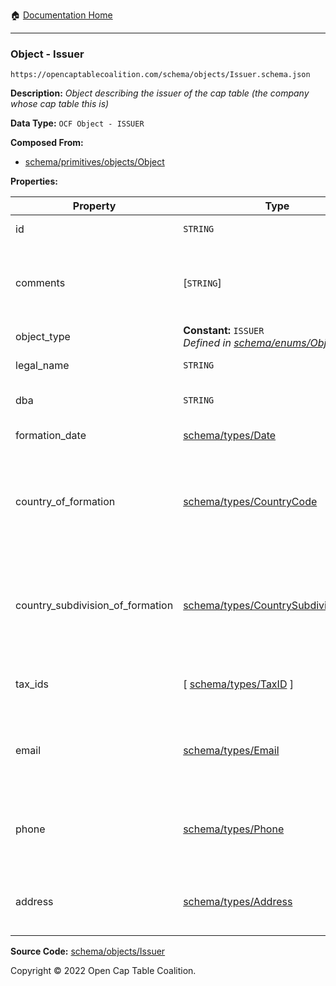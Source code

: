 :house: [Documentation Home](/README.md)

---

### Object - Issuer

`https://opencaptablecoalition.com/schema/objects/Issuer.schema.json`

**Description:** _Object describing the issuer of the cap table (the company whose cap table this is)_

**Data Type:** `OCF Object - ISSUER`

**Composed From:**

- [schema/primitives/objects/Object](/docs/schema/primitives/objects/Object.md)

**Properties:**

| Property                         | Type                                                                                                | Description                                                                     | Required   |
| -------------------------------- | --------------------------------------------------------------------------------------------------- | ------------------------------------------------------------------------------- | ---------- |
| id                               | `STRING`                                                                                            | Identifier for the object                                                       | `REQUIRED` |
| comments                         | [`STRING`]                                                                                          | Unstructured text comments related to and stored for the object                 | -          |
| object_type                      | **Constant:** `ISSUER`</br>_Defined in [schema/enums/ObjectType](/docs/schema/enums/ObjectType.md)_ | Object type field                                                               | `REQUIRED` |
| legal_name                       | `STRING`                                                                                            | Legal name of the issuer                                                        | `REQUIRED` |
| dba                              | `STRING`                                                                                            | Doing Business As name                                                          | -          |
| formation_date                   | [schema/types/Date](/docs/schema/types/Date.md)                                                     | Date of formation                                                               | `REQUIRED` |
| country_of_formation             | [schema/types/CountryCode](/docs/schema/types/CountryCode.md)                                       | The country where the issuer company was legally formed (ISO 3166-1 alpha-2)    | `REQUIRED` |
| country_subdivision_of_formation | [schema/types/CountrySubdivisionCode](/docs/schema/types/CountrySubdivisionCode.md)                 | The state, province, or subdivision where the issuer company was legally formed | -          |
| tax_ids                          | [ [schema/types/TaxID](/docs/schema/types/TaxID.md) ]                                               | The tax ids for this issuer company                                             | -          |
| email                            | [schema/types/Email](/docs/schema/types/Email.md)                                                   | A work email that the issuer company can be reached at                          | -          |
| phone                            | [schema/types/Phone](/docs/schema/types/Phone.md)                                                   | A phone number that the issuer company can be reached at                        | -          |
| address                          | [schema/types/Address](/docs/schema/types/Address.md)                                               | The headquarters address of the issuing company                                 | -          |

**Source Code:** [schema/objects/Issuer](/schema/objects/Issuer.schema.json)

Copyright © 2022 Open Cap Table Coalition.
